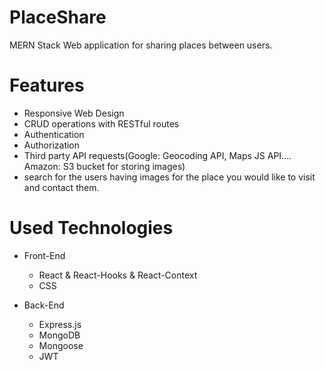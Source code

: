 # PlaceShare
MERN Stack Web application for sharing places between users.


# Features

* Responsive Web Design
* CRUD operations with RESTful routes
* Authentication
* Authorization
* Third party API requests(Google: Geocoding API, Maps JS API.... Amazon: S3 bucket for storing images)
* search for the users having images for the place you would like to visit and contact them.

# Used Technologies

* Front-End
  * React & React-Hooks & React-Context
  * CSS
  
* Back-End
  * Express.js
  * MongoDB
  * Mongoose
  * JWT  



